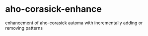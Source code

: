 # aho-corasick-enhance
enhancement of  aho-corasick automa with incrementally adding or removing patterns
